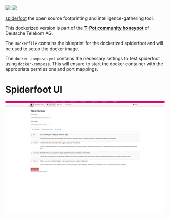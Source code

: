 [![](https://images.microbadger.com/badges/version/blackhatch/spiderfoot:1811.svg)](https://microbadger.com/images/blackhatch/spiderfoot:1811 "Get your own version badge on microbadger.com") [![](https://images.microbadger.com/badges/image/blackhatch/spiderfoot:1811.svg)](https://microbadger.com/images/blackhatch/spiderfoot:1811 "Get your own image badge on microbadger.com")

[spiderfoot](https://github.com/smicallef/spiderfoot) the open source footprinting and intelligence-gathering tool.

This dockerized version is part of the **[T-Pot community honeypot](http://dtag-dev-sec.github.io/)** of Deutsche Telekom AG.

The `Dockerfile` contains the blueprint for the dockerized spiderfoot and will be used to setup the docker image.

The `docker-compose.yml` contains the necessary settings to test spiderfoot using `docker-compose`. This will ensure to start the docker container with the appropriate permissions and port mappings.

# Spiderfoot UI

![Spiderfoot UI](doc/dashboard.png)
